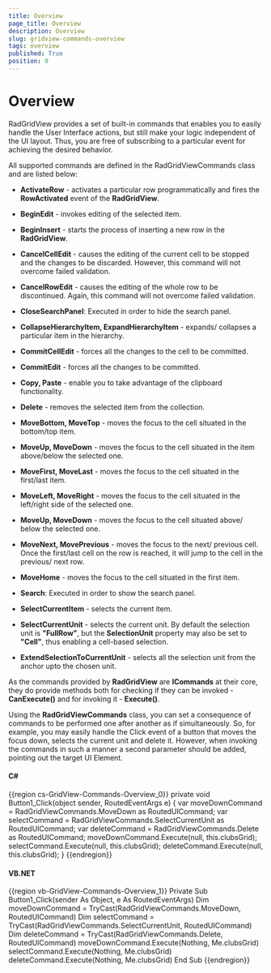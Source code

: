 ```yaml
---
title: Overview
page_title: Overview
description: Overview
slug: gridview-commands-overview
tags: overview
published: True
position: 0
---
```


# Overview

RadGridView provides a set of built-in commands that enables you to easily handle the User Interface actions, but still make your logic independent of the UI layout. Thus, you are free of subscribing to a particular event for achieving the desired behavior. 

All supported commands are defined in the RadGridViewCommands class and are listed below:

* __ActivateRow__ - activates a particular row programmatically and fires the __RowActivated__ event of the __RadGridView__.
		  

* __BeginEdit__ - invokes editing of the selected item.
		  

* __BeginInsert__ - starts the process of inserting a new row in the __RadGridView__.
		  

* __CancelCellEdit__ - causes the editing of the current cell to be stopped and the changes to be discarded. However, this command will not overcome failed validation.
		  

* __CancelRowEdit__ - causes the editing of the whole row to be discontinued. Again, this command will not overcome failed validation.

* __CloseSearchPanel__: Executed in order to hide the search panel.
			

* __CollapseHierarchyItem, ExpandHierarchyItem__ - expands/ collapses a particular item in the hierarchy.
		  

* __CommitCellEdit__ - forces all the changes to the cell to be committed.
		  

* __CommitEdit__ - forces all the changes to be committed.
		  

* __Copy, Paste__ - enable you to take advantage of the clipboard functionality.
		  

* __Delete__ - removes the selected item from the collection.
		  

* __MoveBottom, MoveTop__ - moves the focus to the cell situated in the bottom/top item.
		  

* __MoveUp, MoveDown__ - moves the focus to the cell situated in the item above/below the selected one.
		  

* __MoveFirst, MoveLast__ - moves the focus to the cell situated in the first/last item.
		  

* __MoveLeft, MoveRight__ - moves the focus to the cell situated in the left/right side of the selected one.
		  

* __MoveUp, MoveDown__ - moves the focus to the cell situated above/ below the selected one.
		  

* __MoveNext, MovePrevious__ - moves the focus to the next/ previous cell. Once the first/last cell on the row is reached, it will jump to the cell in the previous/ next row.
		  

* __MoveHome__ - moves the focus to the cell situated in the first item.

* __Search__: Executed in order to show the search panel.
		  

* __SelectCurrentItem__ - selects the current item.
		  

* __SelectCurrentUnit__ - selects the current unit. By default the selection unit is __"FullRow"__, but the __SelectionUnit__ property may also be set to __"Cell"__, thus enabling a cell-based selection.
		  

* __ExtendSelectionToCurrentUnit__ - selects all the selection unit from the anchor upto the chosen unit.

As the commands provided by __RadGridView__ are __ICommands__ at their core, they do provide methods both for checking if they can be invoked - __CanExecute()__ and for invoking it - __Execute()__. 
		

Using the __RadGridViewCommands__ class, you can set a consequence of commands to be performed one after another as if simultaneously.  So, for example, you may easily handle the Click event of a button that moves the focus down, selects the current unit and delete it. However, when invoking the commands in such a manner a second parameter should be added, pointing out the target UI Element.
		

#### __C#__

{{region cs-GridView-Commands-Overview_0}}
	private void Button1_Click(object sender, RoutedEventArgs e)
	{
	    var moveDownCommand = RadGridViewCommands.MoveDown as RoutedUICommand;
	    var selectCommand = RadGridViewCommands.SelectCurrentUnit as RoutedUICommand;
	    var deleteCommand = RadGridViewCommands.Delete as RoutedUICommand;
	    moveDownCommand.Execute(null, this.clubsGrid);
	    selectCommand.Execute(null, this.clubsGrid);
	    deleteCommand.Execute(null, this.clubsGrid);
	}
{{endregion}}


#### __VB.NET__

{{region vb-GridView-Commands-Overview_1}}
	Private Sub Button1_Click(sender As Object, e As RoutedEventArgs)
	    Dim moveDownCommand = TryCast(RadGridViewCommands.MoveDown, RoutedUICommand)
	    Dim selectCommand = TryCast(RadGridViewCommands.SelectCurrentUnit, RoutedUICommand)
	    Dim deleteCommand = TryCast(RadGridViewCommands.Delete, RoutedUICommand)
	    moveDownCommand.Execute(Nothing, Me.clubsGrid)
	    selectCommand.Execute(Nothing, Me.clubsGrid)
	    deleteCommand.Execute(Nothing, Me.clubsGrid)
	End Sub
{{endregion}}



